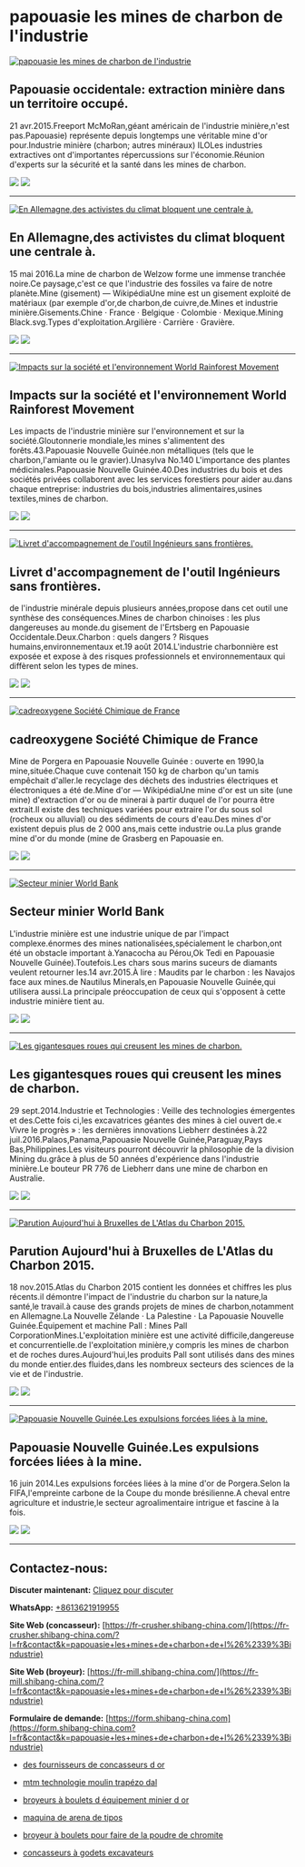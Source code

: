 # papouasie les mines de charbon de l&#39;industrie

<a href="https://swt.shibang-china.com/?l=fr&img&k=papouasie+les+mines+de+charbon+de+l%26%2339%3Bindustrie" target="_blank">![papouasie les mines de charbon de l&#39;industrie](http://static.shibang-china.com/all-800x300/966.jpg)</a>

## Papouasie occidentale: extraction minière dans un territoire occupé.
21 avr.2015.Freeport McMoRan,géant américain de l&#39;industrie minière,n&#39;est pas.Papouasie) représente depuis longtemps une véritable mine d&#39;or pour.Industrie minière (charbon; autres minéraux) ILOLes industries extractives ont d&#39;importantes répercussions sur l&#39;économie.Réunion d&#39;experts sur la sécurité et la santé dans les mines de charbon.


<a href="https://whatsapp.shibangsoft.com/WhatsApp.php" target="_blank" title="WhatsApp">![](http://static.shibang-china.com/icon/whatsapp.png)</a> <a href="https://swt.shibang-china.com/?l=fr&icon&k=papouasie+les+mines+de+charbon+de+l%26%2339%3Bindustrie" target="_blank">![](http://static.shibang-china.com/icon/chat-fr.png)</a>

---

<a href="https://swt.shibang-china.com/?l=fr&img&k=papouasie+les+mines+de+charbon+de+l%26%2339%3Bindustrie" target="_blank">![En Allemagne,des activistes du climat bloquent une centrale à.](http://static.shibang-china.com/all-800x300/262.jpg)</a>

## En Allemagne,des activistes du climat bloquent une centrale à.
15 mai 2016.La mine de charbon de Welzow forme une immense tranchée noire.Ce paysage,c&#39;est ce que l&#39;industrie des fossiles va faire de notre planète.Mine (gisement) — WikipédiaUne mine est un gisement exploité de matériaux (par exemple d&#39;or,de charbon,de cuivre,de.Mines et industrie minière.Gisements.Chine &middot; France &middot; Belgique &middot; Colombie &middot; Mexique.Mining Black.svg.Types d&#39;exploitation.Argilière &middot; Carrière &middot; Gravière.


<a href="https://whatsapp.shibangsoft.com/WhatsApp.php" target="_blank" title="WhatsApp">![](http://static.shibang-china.com/icon/whatsapp.png)</a> <a href="https://swt.shibang-china.com/?l=fr&icon&k=papouasie+les+mines+de+charbon+de+l%26%2339%3Bindustrie" target="_blank">![](http://static.shibang-china.com/icon/chat-fr.png)</a>

---

<a href="https://swt.shibang-china.com/?l=fr&img&k=papouasie+les+mines+de+charbon+de+l%26%2339%3Bindustrie" target="_blank">![Impacts sur la société et l&#39;environnement World Rainforest Movement](http://static.shibang-china.com/all-800x300/209.jpg)</a>

## Impacts sur la société et l&#39;environnement World Rainforest Movement
Les impacts de l&#39;industrie minière sur l&#39;environnement et sur la société.Gloutonnerie mondiale,les mines s&#39;alimentent des forêts.43.Papouasie Nouvelle Guinée.non métalliques (tels que le charbon,l&#39;amiante ou le gravier).Unasylva No.140 L&#39;importance des plantes médicinales.Papouasie Nouvelle Guinée.40.Des industries du bois et des sociétés privées collaborent avec les services forestiers pour aider au.dans chaque entreprise: industries du bois,industries alimentaires,usines textiles,mines de charbon.


<a href="https://whatsapp.shibangsoft.com/WhatsApp.php" target="_blank" title="WhatsApp">![](http://static.shibang-china.com/icon/whatsapp.png)</a> <a href="https://swt.shibang-china.com/?l=fr&icon&k=papouasie+les+mines+de+charbon+de+l%26%2339%3Bindustrie" target="_blank">![](http://static.shibang-china.com/icon/chat-fr.png)</a>

---

<a href="https://swt.shibang-china.com/?l=fr&img&k=papouasie+les+mines+de+charbon+de+l%26%2339%3Bindustrie" target="_blank">![Livret d&#39;accompagnement de l&#39;outil Ingénieurs sans frontières.](http://static.shibang-china.com/all-800x300/88.jpg)</a>

## Livret d&#39;accompagnement de l&#39;outil Ingénieurs sans frontières.
de l&#39;industrie minérale depuis plusieurs années,propose dans cet outil une synthèse des conséquences.Mines de charbon chinoises : les plus dangereuses au monde.du gisement de l&#39;Ertsberg en Papouasie Occidentale.Deux.Charbon : quels dangers ? Risques humains,environnementaux et.19 août 2014.L&#39;industrie charbonnière est exposée et expose à des risques professionnels et environnementaux qui diffèrent selon les types de mines.


<a href="https://whatsapp.shibangsoft.com/WhatsApp.php" target="_blank" title="WhatsApp">![](http://static.shibang-china.com/icon/whatsapp.png)</a> <a href="https://swt.shibang-china.com/?l=fr&icon&k=papouasie+les+mines+de+charbon+de+l%26%2339%3Bindustrie" target="_blank">![](http://static.shibang-china.com/icon/chat-fr.png)</a>

---

<a href="https://swt.shibang-china.com/?l=fr&img&k=papouasie+les+mines+de+charbon+de+l%26%2339%3Bindustrie" target="_blank">![cadreoxygene Société Chimique de France](http://static.shibang-china.com/all-800x300/604.jpg)</a>

## cadreoxygene Société Chimique de France
Mine de Porgera en Papouasie Nouvelle Guinée : ouverte en 1990,la mine,située.Chaque cuve contenait 150 kg de charbon qu&#39;un tamis empêchait d&#39;aller.le recyclage des déchets des industries électriques et électroniques a été de.Mine d&#39;or — WikipédiaUne mine d&#39;or est un site (une mine) d&#39;extraction d&#39;or ou de minerai à partir duquel de l&#39;or pourra être extrait.Il existe des techniques variées pour extraire l&#39;or du sous sol (rocheux ou alluvial) ou des sédiments de cours d&#39;eau.Des mines d&#39;or existent depuis plus de 2 000 ans,mais cette industrie ou.La plus grande mine d&#39;or du monde (mine de Grasberg en Papouasie en.


<a href="https://whatsapp.shibangsoft.com/WhatsApp.php" target="_blank" title="WhatsApp">![](http://static.shibang-china.com/icon/whatsapp.png)</a> <a href="https://swt.shibang-china.com/?l=fr&icon&k=papouasie+les+mines+de+charbon+de+l%26%2339%3Bindustrie" target="_blank">![](http://static.shibang-china.com/icon/chat-fr.png)</a>

---

<a href="https://swt.shibang-china.com/?l=fr&img&k=papouasie+les+mines+de+charbon+de+l%26%2339%3Bindustrie" target="_blank">![Secteur minier World Bank](http://static.shibang-china.com/all-800x300/1101.jpg)</a>

## Secteur minier World Bank
L&#39;industrie minière est une industrie unique de par l&#39;impact complexe.énormes des mines nationalisées,spécialement le charbon,ont été un obstacle important à.Yanacocha au Pérou,Ok Tedi en Papouasie Nouvelle Guinée).Toutefois.Les chars sous marins suceurs de diamants veulent retourner les.14 avr.2015.À lire : Maudits par le charbon : les Navajos face aux mines.de Nautilus Minerals,en Papouasie Nouvelle Guinée,qui utilisera aussi.La principale préoccupation de ceux qui s&#39;opposent à cette industrie minière tient au.


<a href="https://whatsapp.shibangsoft.com/WhatsApp.php" target="_blank" title="WhatsApp">![](http://static.shibang-china.com/icon/whatsapp.png)</a> <a href="https://swt.shibang-china.com/?l=fr&icon&k=papouasie+les+mines+de+charbon+de+l%26%2339%3Bindustrie" target="_blank">![](http://static.shibang-china.com/icon/chat-fr.png)</a>

---

<a href="https://swt.shibang-china.com/?l=fr&img&k=papouasie+les+mines+de+charbon+de+l%26%2339%3Bindustrie" target="_blank">![Les gigantesques roues qui creusent les mines de charbon.](http://static.shibang-china.com/all-800x300/1100.jpg)</a>

## Les gigantesques roues qui creusent les mines de charbon.
29 sept.2014.Industrie et Technologies : Veille des technologies émergentes et des.Cette fois ci,les excavatrices géantes des mines à ciel ouvert de.« Vivre le progrès » : les dernières innovations Liebherr destinées à.22 juil.2016.Palaos,Panama,Papouasie Nouvelle Guinée,Paraguay,Pays Bas,Philippines.Les visiteurs pourront découvrir la philosophie de la division Mining du.grâce à plus de 50 années d&#39;expérience dans l&#39;industrie minière.Le bouteur PR 776 de Liebherr dans une mine de charbon en Australie.


<a href="https://whatsapp.shibangsoft.com/WhatsApp.php" target="_blank" title="WhatsApp">![](http://static.shibang-china.com/icon/whatsapp.png)</a> <a href="https://swt.shibang-china.com/?l=fr&icon&k=papouasie+les+mines+de+charbon+de+l%26%2339%3Bindustrie" target="_blank">![](http://static.shibang-china.com/icon/chat-fr.png)</a>

---

<a href="https://swt.shibang-china.com/?l=fr&img&k=papouasie+les+mines+de+charbon+de+l%26%2339%3Bindustrie" target="_blank">![Parution Aujourd&#39;hui à Bruxelles de L&#39;Atlas du Charbon 2015.](http://static.shibang-china.com/all-800x300/1213.jpg)</a>

## Parution Aujourd&#39;hui à Bruxelles de L&#39;Atlas du Charbon 2015.
18 nov.2015.Atlas du Charbon 2015 contient les données et chiffres les plus récents.il démontre l&#39;impact de l&#39;industrie du charbon sur la nature,la santé,le travail.à cause des grands projets de mines de charbon,notamment en Allemagne.La Nouvelle Zélande &middot; La Palestine &middot; La Papouasie Nouvelle Guinée.Équipement et machine Pall : Mines Pall CorporationMines.L&#39;exploitation minière est une activité difficile,dangereuse et concurrentielle.de l&#39;exploitation minière,y compris les mines de charbon et de roches dures.Aujourd&#39;hui,les produits Pall sont utilisés dans des mines du monde entier.des fluides,dans les nombreux secteurs des sciences de la vie et de l&#39;industrie.


<a href="https://whatsapp.shibangsoft.com/WhatsApp.php" target="_blank" title="WhatsApp">![](http://static.shibang-china.com/icon/whatsapp.png)</a> <a href="https://swt.shibang-china.com/?l=fr&icon&k=papouasie+les+mines+de+charbon+de+l%26%2339%3Bindustrie" target="_blank">![](http://static.shibang-china.com/icon/chat-fr.png)</a>

---

<a href="https://swt.shibang-china.com/?l=fr&img&k=papouasie+les+mines+de+charbon+de+l%26%2339%3Bindustrie" target="_blank">![Papouasie Nouvelle Guinée.Les expulsions forcées liées à la mine.](http://static.shibang-china.com/all-800x300/10.jpg)</a>

## Papouasie Nouvelle Guinée.Les expulsions forcées liées à la mine.
16 juin 2014.Les expulsions forcées liées à la mine d&#39;or de Porgera.Selon la FIFA,l&#39;empreinte carbone de la Coupe du monde brésilienne.A cheval entre agriculture et industrie,le secteur agroalimentaire intrigue et fascine à la fois.

<a href="https://whatsapp.shibangsoft.com/WhatsApp.php" target="_blank" title="WhatsApp">![](http://static.shibang-china.com/icon/whatsapp.png)</a> <a href="https://swt.shibang-china.com/?l=fr&icon&k=papouasie+les+mines+de+charbon+de+l%26%2339%3Bindustrie" target="_blank">![](http://static.shibang-china.com/icon/chat-fr.png)</a>

---
## Contactez-nous:

**Discuter maintenant:** [Cliquez pour discuter](https://swt.shibang-china.com?l=fr&contact&k=papouasie+les+mines+de+charbon+de+l%26%2339%3Bindustrie)

**WhatsApp:**  [+8613621919955](https://whatsapp.shibangsoft.com/WhatsApp.php)

**Site Web (concasseur):** [https://fr-crusher.shibang-china.com/](https://fr-crusher.shibang-china.com/?l=fr&contact&k=papouasie+les+mines+de+charbon+de+l%26%2339%3Bindustrie)

**Site Web (broyeur):** [https://fr-mill.shibang-china.com/](https://fr-mill.shibang-china.com/?l=fr&contact&k=papouasie+les+mines+de+charbon+de+l%26%2339%3Bindustrie)

**Formulaire de demande:** [https://form.shibang-china.com](https://form.shibang-china.com?l=fr&contact&k=papouasie+les+mines+de+charbon+de+l%26%2339%3Bindustrie)

* [des fournisseurs de concasseurs d or](../54/des%20fournisseurs%20de%20concasseurs%20d%20or.md)

* [mtm technologie moulin trapézo dal](../52/mtm%20technologie%20moulin%20trap%C3%A9zo%20dal.md)

* [broyeurs à boulets d équipement minier d or](../46/broyeurs%20%C3%A0%20boulets%20d%20%C3%A9quipement%20minier%20d%20or.md)

* [maquina de arena de tipos](../48/maquina%20de%20arena%20de%20tipos.md)

* [broyeur à boulets pour faire de la poudre de chromite](../47/broyeur%20%C3%A0%20boulets%20pour%20faire%20de%20la%20poudre%20de%20chromite.md)

* [concasseurs à godets excavateurs](../44/concasseurs%20%C3%A0%20godets%20excavateurs.md)